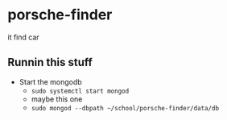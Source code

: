 # porsche-finder
it find car

## Runnin this stuff
- Start the mongodb
    - `sudo systemctl start mongod`
    - maybe this one
    - `sudo mongod --dbpath ~/school/porsche-finder/data/db`